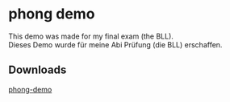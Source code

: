 # phong demo

This demo was made for my final exam (the BLL).  
Dieses Demo wurde für meine Abi Prüfung (die BLL) erschaffen.

## Downloads
[phong-demo](https://gitlab.com/pi_pi3/phong-demo)
